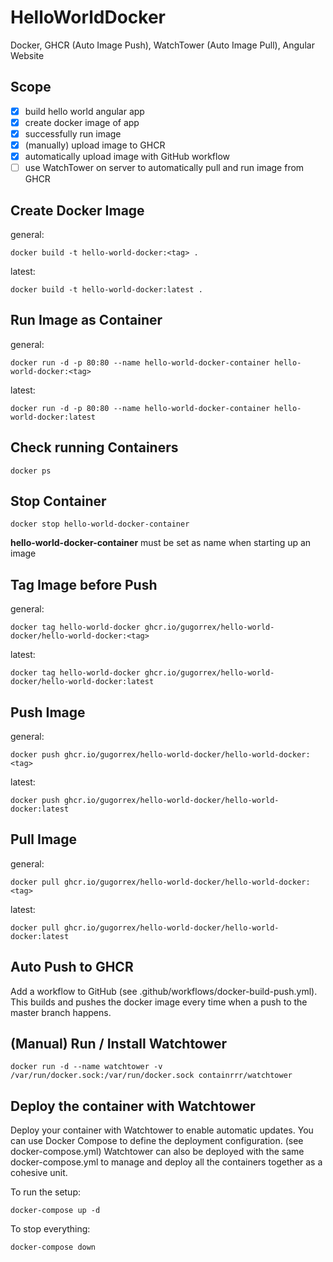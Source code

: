 # HelloWorldDocker
Docker, GHCR (Auto Image Push), WatchTower (Auto Image Pull), Angular Website

## Scope
- [x] build hello world angular app
- [x] create docker image of app
- [x] successfully run image
- [x] (manually) upload image to GHCR
- [x] automatically upload image with GitHub workflow
- [ ] use WatchTower on server to automatically pull and run image from GHCR

## Create Docker Image
general:
```
docker build -t hello-world-docker:<tag> .
```
latest:
```
docker build -t hello-world-docker:latest .
```

## Run Image as Container
general:
```
docker run -d -p 80:80 --name hello-world-docker-container hello-world-docker:<tag>
```
latest:
```
docker run -d -p 80:80 --name hello-world-docker-container hello-world-docker:latest
```

## Check running Containers
```
docker ps
```

## Stop Container
```
docker stop hello-world-docker-container
```
<b>hello-world-docker-container</b> must be set as name when starting up an image

## Tag Image before Push
general:
```
docker tag hello-world-docker ghcr.io/gugorrex/hello-world-docker/hello-world-docker:<tag>
```
latest:
```
docker tag hello-world-docker ghcr.io/gugorrex/hello-world-docker/hello-world-docker:latest
```

## Push Image
general:
```
docker push ghcr.io/gugorrex/hello-world-docker/hello-world-docker:<tag>
```
latest:
```
docker push ghcr.io/gugorrex/hello-world-docker/hello-world-docker:latest
```

## Pull Image
general:
```
docker pull ghcr.io/gugorrex/hello-world-docker/hello-world-docker:<tag>
```
latest:
```
docker pull ghcr.io/gugorrex/hello-world-docker/hello-world-docker:latest
```

## Auto Push to GHCR
Add a workflow to GitHub (see .github/workflows/docker-build-push.yml).
This builds and pushes the docker image every time when a push to the master branch happens.

## (Manual) Run / Install Watchtower
```
docker run -d --name watchtower -v /var/run/docker.sock:/var/run/docker.sock containrrr/watchtower
```

## Deploy the container with Watchtower
Deploy your container with Watchtower to enable automatic updates. 
You can use Docker Compose to define the deployment configuration.
(see docker-compose.yml)
Watchtower can also be deployed with the same docker-compose.yml
to manage and deploy all the containers together as a cohesive unit.

To run the setup:
```
docker-compose up -d
```

To stop everything:
```
docker-compose down
```
